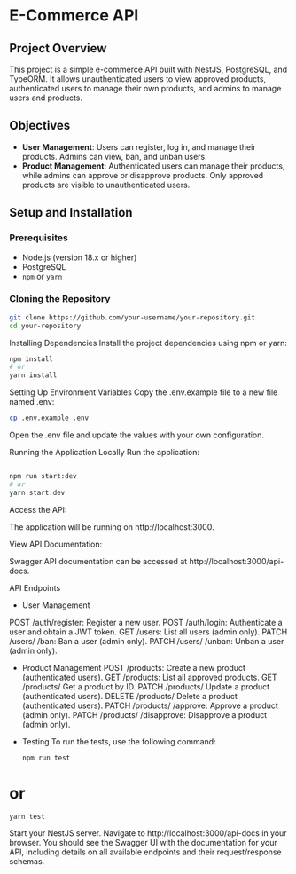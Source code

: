 # E-Commerce API

## Project Overview

This project is a simple e-commerce API built with NestJS, PostgreSQL, and TypeORM. It allows unauthenticated users to view approved products, authenticated users to manage their own products, and admins to manage users and products.

## Objectives

- **User Management**: Users can register, log in, and manage their products. Admins can view, ban, and unban users.
- **Product Management**: Authenticated users can manage their products, while admins can approve or disapprove products. Only approved products are visible to unauthenticated users.

## Setup and Installation

### Prerequisites

- Node.js (version 18.x or higher)
- PostgreSQL
- `npm` or `yarn`

### Cloning the Repository

```bash
git clone https://github.com/your-username/your-repository.git
cd your-repository
```

Installing Dependencies
Install the project dependencies using npm or yarn:

```bash
npm install
# or
yarn install
```

Setting Up Environment Variables
Copy the .env.example file to a new file named .env:

```bash
cp .env.example .env

```

Open the .env file and update the values with your own configuration.

Running the Application Locally
Run the application:

```bash

npm run start:dev
# or
yarn start:dev
```

Access the API:

The application will be running on http://localhost:3000.

View API Documentation:

Swagger API documentation can be accessed at http://localhost:3000/api-docs.

API Endpoints

- User Management

POST /auth/register: Register a new user.
POST /auth/login: Authenticate a user and obtain a JWT token.
GET /users: List all users (admin only).
PATCH /users/
/ban: Ban a user (admin only).
PATCH /users/
/unban: Unban a user (admin only).

- Product Management
  POST /products: Create a new product (authenticated users).
  GET /products: List all approved products.
  GET /products/
  Get a product by ID.
  PATCH /products/
  Update a product (authenticated users).
  DELETE /products/
  Delete a product (authenticated users).
  PATCH /products/
  /approve: Approve a product (admin only).
  PATCH /products/
  /disapprove: Disapprove a product (admin only).

- Testing
  To run the tests, use the following command:

  ```bash
  npm run test
  ```

# or

```
yarn test
```

Start your NestJS server.
Navigate to http://localhost:3000/api-docs in your browser.
You should see the Swagger UI with the documentation for your API, including details on all available endpoints and their request/response schemas.
